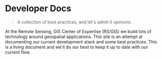 # Developer Docs

> A collection of best practices, and let's admit it opinions.

At the Remote Sensing, GIS Center of Expertise (RS/GIS) we build lots of technology around geospatial applications.  This site is an attempt at documenting our current development stack and some best practices.  This is a living document and we'll do our best to keep it up to date with our current flow.
